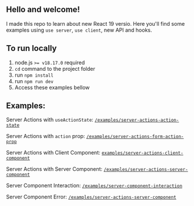 ## Hello and welcome!
I made this repo to learn about new React 19 versio. Here you'll find some examples using `use server`, `use client`, new API and hooks.

## To run locally
1. node.js `>= v18.17.0` required
2. `cd` command to the project folder
3. run `npm install`
4. run `npm run dev` 
5. Access these examples bellow

## Examples:
Server Actions with `useActionState`: [`/examples/server-actions-action-state`](http://localhost:3000/examples/server-actions-action-state)

Server Actions with `action` prop: [`/examples/server-actions-form-action-prop`](http://localhost:3000/examples/server-actions-form-action-prop)

Server Actions with Client Component: [`examples/server-actions-client-component`](http://localhost:3000/examples/server-actions-client-component)

Server Actions with Server Component: [`/examples/server-actions-server-component`](http://localhost:3000/examples/server-actions-server-component)

Server Component Interaction: [`/examples/server-component-interaction`](http://localhost:3000/examples/server-component-interaction)

Server Component Error: [`/examples/server-actions-server-component`](http://localhost:3000/examples/server-actions-server-component)
